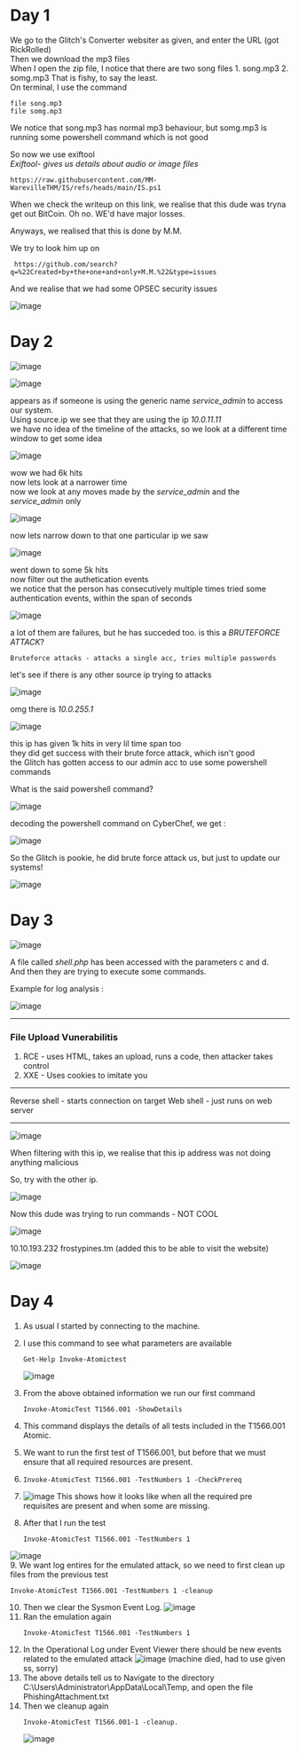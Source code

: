 # Day 1

We go to the Glitch's Converter websiter as given, and enter the URL (got RickRolled)                   
Then we download the mp3 files                    
When I open the zip file, I notice that there are two song files
          1. song.mp3
          2. somg.mp3
That is fishy, to say the least.           
On terminal, I use the command 
```
file song.mp3
file somg.mp3
```
We notice that song.mp3 has normal mp3 behaviour, but somg.mp3 is running some powershell command which is not good                

So now we use exiftool                      
*Exiftool- gives us details about audio or image files*                

```
https://raw.githubusercontent.com/MM-WarevilleTHM/IS/refs/heads/main/IS.ps1
```
When we check the writeup on this link, we realise that this dude was tryna get out BitCoin. Oh no. WE'd have major losses.                  

Anyways, we realised that this is done by M.M.      

We try to look him up on
```
 https://github.com/search?q=%22Created+by+the+one+and+only+M.M.%22&type=issues
```
And we realise that we had some OPSEC security issues

![image](https://github.com/user-attachments/assets/69e5d1f6-760c-44f2-b5f6-7322727f9061)                 



# Day 2
![image](https://github.com/user-attachments/assets/c7f49745-d007-4087-b851-bc0ccdc721b3)


![image](https://github.com/user-attachments/assets/aa89dc0b-41bf-4dcf-b3d0-dbc7ff8717a8)

appears as if someone is using the generic name *service_admin* to access our system.       
Using source.ip we see that they are using the ip *10.0.11.11*           
we have no idea of the timeline of the attacks, so we look at a different time window to get some idea                        

![image](https://github.com/user-attachments/assets/40a7839a-2dc8-4fa0-9ff0-56c1e38cbffd)                      

wow we had 6k hits            
now lets look at a narrower time                  
now we look at any moves made by the *service_admin* and the *service_admin* only                     

![image](https://github.com/user-attachments/assets/464fccf4-b98b-4dcd-b0b8-f74f3742d912)             

now lets narrow down to that one particular ip we saw                  

![image](https://github.com/user-attachments/assets/f92a8b56-6bcf-401d-853a-ed88ab3cbf57)                     

went down to some 5k hits                          
now filter out the authetication events                              
we notice that the person has consecutively multiple times tried some authentication events, within the span of seconds                    

![image](https://github.com/user-attachments/assets/4e78194d-b68c-4da9-a8a4-1fefb1348e39)                          

a lot of them are failures, but he has succeded too. is this a  *BRUTEFORCE ATTACK*?                   
 ```
Bruteforce attacks - attacks a single acc, tries multiple passwords
```

let's see if there is any other source ip trying to attacks                      

![image](https://github.com/user-attachments/assets/03004722-ee44-49c2-8735-e2ab8217a72c)                      

omg there is *10.0.255.1*                           

![image](https://github.com/user-attachments/assets/9252b906-e0ae-456b-ae2b-149b2be84cb4)                      

this ip has given 1k hits in very lil time span too                              
they did get success with their brute force attack, which isn't good                       
the Glitch has gotten access to our admin acc to use some powershell commands             

What is the said powershell command?         

![image](https://github.com/user-attachments/assets/764d7d78-9730-4718-98bf-debf6594cb0a)                                

decoding the powershell command on CyberChef, we get :                    

![image](https://github.com/user-attachments/assets/7459379e-616a-4ec9-9646-cd9a9cb55449)                      

So the Glitch is pookie, he did brute force attack us, but just to update our systems! 

![image](https://github.com/user-attachments/assets/949e4de0-7f6b-4e09-8c67-222eae688b7b)


# Day 3
![image](https://github.com/user-attachments/assets/132fca86-0056-43d0-a0ef-ee0bc05eccba)       

A file called *shell.php* has been accessed with the parameters c and d.            
And then they are trying to execute some commands.

Example for log analysis :       

![image](https://github.com/user-attachments/assets/0e2b3798-d173-401c-9624-ec0d2ce8702a)   

--------------------------------------------------------------------------------------------------

### File Upload Vunerabilitis
1. RCE - uses HTML, takes an upload, runs a code, then attacker takes control
2. XXE - Uses cookies to imitate you

---------------------------------------------------------------------------------------------------

Reverse shell - starts connection on target
Web shell - just runs on web server

-----------------------------------------------------------------------------------------------------

![image](https://github.com/user-attachments/assets/c3b39d0e-b61b-4180-89a5-292c1ae8f2ac)      

When filtering with this ip, we realise that this ip address was not doing anything malicious              

So, try with the other ip.            

![image](https://github.com/user-attachments/assets/42a98874-6152-407a-a820-ca79ec1881c3)           

Now this dude was trying to run commands - NOT COOL    



![image](https://github.com/user-attachments/assets/9b3fcb54-3bdd-4834-98ba-cded911a56c5)     

10.10.193.232 frostypines.tm    (added this to be able to visit the website)

![image](https://github.com/user-attachments/assets/a2fba828-61c0-4546-89d2-be562dbef7a0)     


# Day 4

1. As usual I started by connecting to the machine.
2. I use this command to see what parameters are available
   ```
   Get-Help Invoke-Atomictest
   ```
   ![image](https://github.com/user-attachments/assets/25d5be34-3068-4aae-97f9-028aa7003972)
3. From the above obtained information we run our first command
   ```
   Invoke-AtomicTest T1566.001 -ShowDetails
   ```

4. This command displays the details of all tests included in the T1566.001 Atomic.
5. We want to run the first test of T1566.001, but before that we must ensure that  all required resources are present.
6. ```
   Invoke-AtomicTest T1566.001 -TestNumbers 1 -CheckPrereq
   ```
7. ![image](https://github.com/user-attachments/assets/406a869d-44dd-4e0d-a85e-7113b672948b)
   This shows how it looks like when all the required pre requisites are present and when some are missing.
8. After that I run the test
   ```
   Invoke-AtomicTest T1566.001 -TestNumbers 1
   ```
  ![image](https://github.com/user-attachments/assets/b2b31781-dc7c-4453-b453-74ab31432699)                     
9. We want log entires for the emulated attack, so we need to first clean up files from the previous test
   ```
Invoke-AtomicTest T1566.001 -TestNumbers 1 -cleanup
```
10. Then we clear the Sysmon Event Log.
    ![image](https://github.com/user-attachments/assets/3eeebb20-3f6a-4178-b645-b3f0cbf5874c)
11. Ran the emulation again
    ```
    Invoke-AtomicTest T1566.001 -TestNumbers 1
    ```
12. In the Operational Log under Event Viewer there should be new events related to the emulated attack
    ![image](https://github.com/user-attachments/assets/eb6f6f54-f1d9-4f76-b643-0755c4b02582)
    (machine died, had to use given ss, sorry)
13. The above details tell us to Navigate to the directory C:\Users\Administrator\AppData\Local\Temp\, and open the file PhishingAttachment.txt
14. Then we cleanup again
    ```
    Invoke-AtomicTest T1566.001-1 -cleanup.
    ```
    ![image](https://github.com/user-attachments/assets/f7f35e19-c9f2-45d6-b882-b4acf1bb4d72)






 























